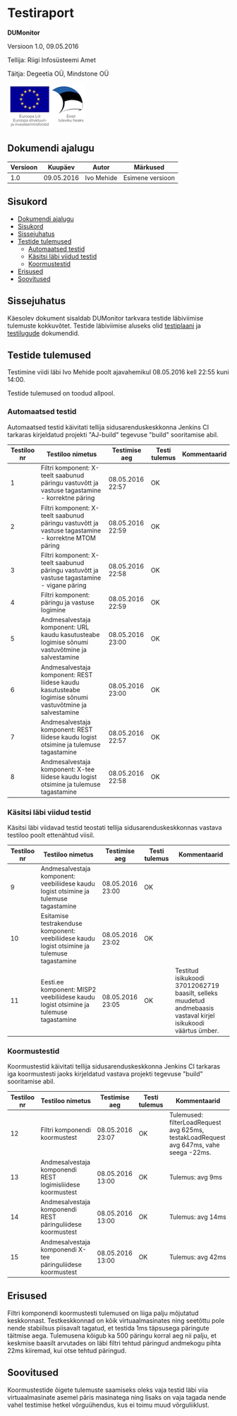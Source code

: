 Testiraport
===========

**DUMonitor**

Versioon 1.0, 09.05.2016

Tellija: Riigi Infosüsteemi Amet

Täitja: Degeetia OÜ, Mindstone OÜ

![EL struktuurifondid](img/EL_struktuuri-_ja_investeerimisfondid_horisontaalne.jpg)

## Dokumendi ajalugu

| Versioon | Kuupäev    | Autor      | Märkused
|----------|------------|------------|----------------------------------------------
| 1.0      | 09.05.2016 | Ivo Mehide | Esimene versioon

## Sisukord

  * [Dokumendi ajalugu](#dokumendi-ajalugu)
  * [Sisukord](#sisukord)
  * [Sissejuhatus](#sissejuhatus)
  * [Testide tulemused](#testide-tulemused)
    * [Automaatsed testid](#automaatsed-testid)
    * [Käsitsi läbi viidud testid](#k%C3%A4sitsi-l%C3%A4bi-viidud-testid)
    * [Koormustestid](#koormustestid)
  * [Erisused](#erisused)
  * [Soovitused](#soovitused)

## Sissejuhatus

Käesolev dokument sisaldab DUMonitor tarkvara testide läbiviimise tulemuste kokkuvõtet. 
Testide läbiviimise aluseks olid [testiplaani](Testiplaan.md) ja [testilugude](Testilood.md) dokumendid.

## Testide tulemused

Testimine viidi läbi Ivo Mehide poolt ajavahemikul 08.05.2016 kell 22:55 kuni 14:00.

Testide tulemused on toodud allpool.

### Automaatsed testid

Automaatsed testid käivitati tellija sidusarenduskeskkonna Jenkins CI tarkaras kirjeldatud projekti "AJ-build" tegevuse "build" sooritamise abil.

| Testiloo nr | Testiloo nimetus                                                                                        | Testimise aeg    | Testi tulemus | Kommentaarid |
|-------------|---------------------------------------------------------------------------------------------------------|------------------|---------------|--------------|
| 1           | Filtri komponent: X-teelt saabunud päringu vastuvõtt ja vastuse tagastamine - korrektne päring          | 08.05.2016 22:57 | OK            |              |
| 2           | Filtri komponent: X-teelt saabunud päringu vastuvõtt ja vastuse tagastamine - korrektne MTOM päring     | 08.05.2016 22:59 | OK            |              |
| 3           | Filtri komponent: X-teelt saabunud päringu vastuvõtt ja vastuse tagastamine - vigane päring             | 08.05.2016 22:58 | OK            |              |
| 4           | Filtri komponent: päringu ja vastuse logimine                                                           | 08.05.2016 22:59 | OK            |              |
| 5           | Andmesalvestaja komponent: URL kaudu kasutusteabe logimise sõnumi vastuvõtmine ja salvestamine          | 08.05.2016 23:00 | OK            |              |
| 6           | Andmesalvestaja komponent: REST liidese kaudu kasutusteabe logimise sõnumi vastuvõtmine ja salvestamine | 08.05.2016 23:00 | OK            |              |
| 7           | Andmesalvestaja komponent: REST liidese kaudu logist otsimine ja tulemuse tagastamine                   | 08.05.2016 22:57 | OK            |              |
| 8           | Andmesalvestaja komponent: X-tee liidese kaudu logist otsimine ja tulemuse tagastamine                  | 08.05.2016 22:58 | OK            |              |

### Käsitsi läbi viidud testid

Käsitsi läbi viidavad testid teostati tellija sidusarenduskeskkonnas vastava testiloo poolt ettenähtud viisil.

| Testiloo nr | Testiloo nimetus                                                                              | Testimise aeg    | Testi tulemus | Kommentaarid |
|-------------|-----------------------------------------------------------------------------------------------|------------------|---------------|--------------|
|  9          | Andmesalvestaja komponent: veebiliidese kaudu logist otsimine ja tulemuse tagastamine         | 08.05.2016 23:00 | OK            |              |
| 10          | Esitamise testrakenduse komponent: veebiliidese kaudu logist otsimine ja tulemuse tagastamine | 08.05.2016 23:02 | OK            |              |
| 11          | Eesti.ee komponent: MISP2 veebiliidese kaudu logist otsimine ja tulemuse tagastamine          | 08.05.2016 23:05 | OK            | Testitud isikukoodi 37012062719 baasilt, selleks muudetud andmebaasis vastaval kirjel isikukoodi väärtus ümber. |

### Koormustestid

Koormustestid käivitati tellija sidusarenduskeskkonna Jenkins CI tarkaras iga koormustesti jaoks kirjeldatud vastava projekti tegevuse "build" sooritamise abil.

| Testiloo nr | Testiloo nimetus                                            | Testimise aeg    | Testi tulemus | Kommentaarid |
|-------------|-------------------------------------------------------------|------------------|---------------|--------------|
| 12          | Filtri komponendi koormustest                               | 08.05.2016 23:07 | OK            | Tulemused: filterLoadRequest avg 625ms, testakLoadRequest avg 647ms, vahe seega -22ms. |
| 13          | Andmesalvestaja komponendi REST logimisliidese koormustest  | 08.05.2016 13:00 | OK            | Tulemus: avg 9ms |
| 14          | Andmesalvestaja komponendi REST päringuliidese koormustest  | 08.05.2016 13:00 | OK            | Tulemus: avg 14ms |
| 15          | Andmesalvestaja komponendi X-tee päringuliidese koormustest | 08.05.2016 13:00 | OK            | Tulemus: avg 42ms |

## Erisused

Filtri komponendi koormustesti tulemused on liiga palju mõjutatud keskkonnast. Testkeskkonnad on kõik virtuaalmasinates ning seetõttu pole nende stabiilsus piisavalt tagatud,
et testida 1ms täpsusega päringute täitmise aega. Tulemusena kõigub ka 500 päringu korral aeg nii palju, et keskmise baasilt arvutades on läbi filtri tehtud päringud andmekogu pihta 22ms kiiremad, kui otse tehtud päringud.

## Soovitused

Koormustestide õigete tulemuste saamiseks oleks vaja testid läbi viia virtuaalmasinate asemel päris masinatega ning lisaks on vaja tagada nende vahel testimise hetkel võrguühendus, kus ei toimu muud võrguliiklust.

